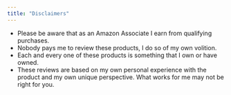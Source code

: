 ```yaml
---
title: "Disclaimers"
---
```

- Please be aware that as an Amazon Associate I earn from qualifying purchases.
- Nobody pays me to review these products, I do so of my own volition.
- Each and every one of these products is something that I own or have owned.
- These reviews are based on my own personal experience with the product and my own unique perspective. What works for me may not be right for you.